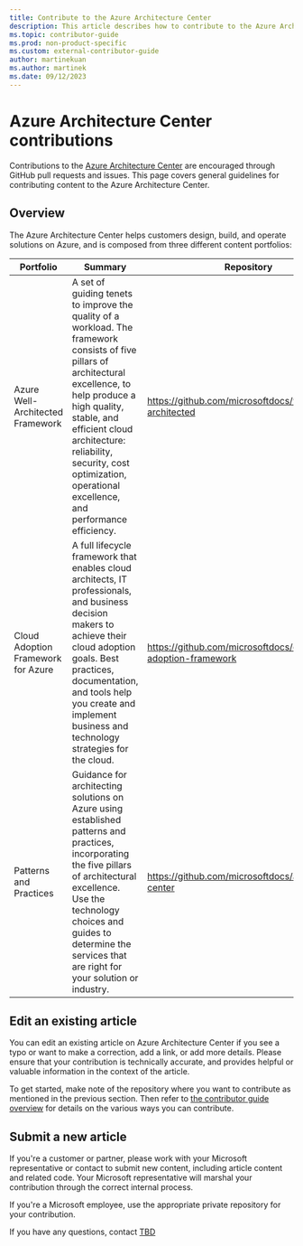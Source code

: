 ```yaml
---
title: Contribute to the Azure Architecture Center
description: This article describes how to contribute to the Azure Architecture Center.
ms.topic: contributor-guide
ms.prod: non-product-specific
ms.custom: external-contributor-guide
author: martinekuan
ms.author: martinek
ms.date: 09/12/2023
---
```


# Azure Architecture Center contributions

Contributions to the [Azure Architecture Center](/azure/architecture) are encouraged through GitHub pull requests and issues. This page covers general guidelines for contributing content to the Azure Architecture Center.

## Overview

The Azure Architecture Center helps customers design, build, and operate solutions on Azure, and is composed from three different content portfolios:

| Portfolio | Summary | Repository |
|-----------|---------|------------|
| Azure Well-Architected Framework | A set of guiding tenets to improve the quality of a workload. The framework consists of five pillars of architectural excellence, to help produce a high quality, stable, and efficient cloud architecture: reliability, security, cost optimization, operational excellence, and performance efficiency. | https://github.com/microsoftdocs/well-architected |
| Cloud Adoption Framework for Azure | A full lifecycle framework that enables cloud architects, IT professionals, and business decision makers to achieve their cloud adoption goals. Best practices, documentation, and tools help you create and implement business and technology strategies for the cloud. | https://github.com/microsoftdocs/cloud-adoption-framework |
| Patterns and Practices | Guidance for architecting solutions on Azure using established patterns and practices, incorporating the five pillars of architectural excellence. Use the technology choices and guides to determine the services that are right for your solution or industry. | https://github.com/microsoftdocs/architecture-center | 

## Edit an existing article

You can edit an existing article on Azure Architecture Center if you see a typo or want to make a correction, add a link, or add more details. Please ensure that your contribution is technically accurate, and provides helpful or valuable information in the context of the article. 

To get started, make note of the repository where you want to contribute as mentioned in the previous section. Then refer to [the contributor guide overview](../index.md) for details on the various ways you can contribute.

## Submit a new article

If you're a customer or partner, please work with your Microsoft representative or contact to submit new content, including article content and related code. Your Microsoft representative will marshal your contribution through the correct internal process.

If you're a Microsoft employee, use the appropriate private repository for your contribution.

If you have any questions, contact [TBD](mailto:tbd@microsoft.com?subject=Azure%20Architecture%20Center%20contribution)
